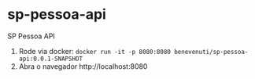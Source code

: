 # sp-pessoa-api
SP Pessoa API

1) Rode via docker: 
```docker run -it -p 8080:8080 benevenuti/sp-pessoa-api:0.0.1-SNAPSHOT```
2) Abra o navegador
http://localhost:8080
